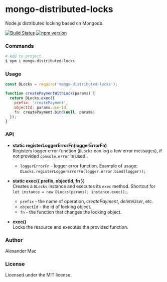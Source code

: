 # mongo-distributed-locks
Node.js distributed locking based on Mongodb.

[![Build Status](https://travis-ci.org/Zurili/mongo-distributed-locks.svg?branch=master)](https://travis-ci.org/Zurili/mongo-distributed-locks)
[![npm version](https://badge.fury.io/js/repo-template.svg)](https://badge.fury.io/js/mongo-distributed-locks)

### Commands
```bash
# Add to project
$ npm i mongo-distributed-locks
```

### Usage
```js
const DLocks = require('mongo-distributed-locks');

function createPaymentWithLock(params) {
  return DLocks.exec({
    prefix: 'createPayment',
    objectId: params.userId,
    fn: createPayment.bind(null, params)
  });
}
```

### API
- **static registerLoggerErrorFn(loggerErrorFn)**<br>
Registers logger error function (`DLocks` can log a few error messages), if not provided `console.error` is used`.

  - `loggerErrorFn` - logger error function. Example of usage: `DLocks.registerLoggerErrorFn(logger.error.bind(logger));`

- **static exec({ prefix, objectId, fn })**<br>
Creates a `DLocks` instance and executes its `exec` method. Shortcut for `let instance = new DLocks(params); instance.exec();`.

  - `prefix` - the name of operation, _createPayment_, _deleteUser_, etc.
  - `objectId` - the id of locking object.
  - `fn` - the function that changes the locking object.

- **exec()**<br>
Locks the resource and executes the provided function.


### Author
Alexander Mac

### License
Licensed under the MIT license.
